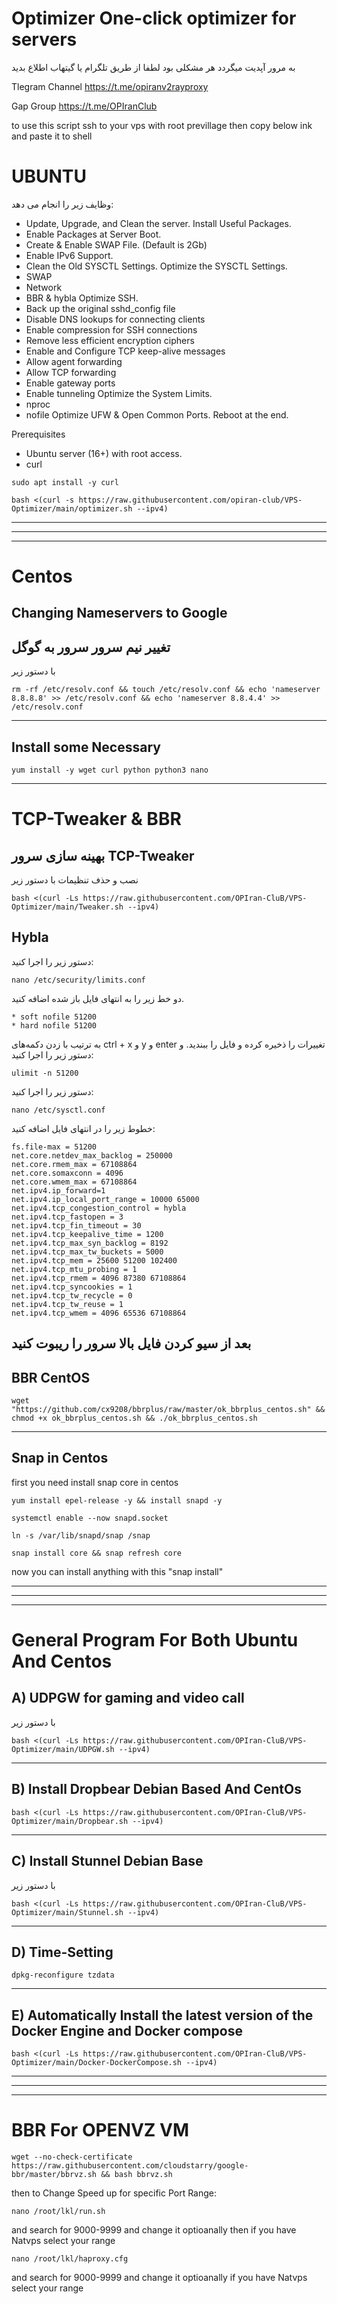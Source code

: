 # Optimizer One-click optimizer for servers

به مرور آپدیت میگردد هر مشکلی بود لطفا از طریق تلگرام یا گیتهاب اطلاع بدید

Tlegram Channel
https://t.me/opiranv2rayproxy

Gap Group
https://t.me/OPIranClub

to use this script ssh to your vps with root previllage then copy below ink and paste it to shell


# UBUNTU
وظایف زیر را انجام می دهد:
 - Update, Upgrade, and Clean the server.
 Install Useful Packages.
 - Enable Packages at Server Boot.
 - Create & Enable SWAP File. (Default is 2Gb)
 - Enable IPv6 Support.
 - Clean the Old SYSCTL Settings.
 Optimize the SYSCTL Settings.
 - SWAP
 - Network
 - BBR & hybla
Optimize SSH.
 - Back up the original sshd_config file
 - Disable DNS lookups for connecting clients
 - Enable compression for SSH connections
 - Remove less efficient encryption ciphers
 - Enable and Configure TCP keep-alive messages
 - Allow agent forwarding
 - Allow TCP forwarding
 - Enable gateway ports
 - Enable tunneling
Optimize the System Limits.
 - nproc
 - nofile
Optimize UFW & Open Common Ports.
Reboot at the end.

Prerequisites
 - Ubuntu server (16+) with root access.
 - curl
```
sudo apt install -y curl
```

```
bash <(curl -s https://raw.githubusercontent.com/opiran-club/VPS-Optimizer/main/optimizer.sh --ipv4)
```

-------------------------------------------------------------------------------------------------------------------------------------------------
-------------------------------------------------------------------------------------------------------------------------------------------------
-------------------------------------------------------------------------------------------------------------------------------------------------

# Centos

## Changing Nameservers to Google
## تغییر نیم سرور سرور به گوگل
با دستور زیر
```
rm -rf /etc/resolv.conf && touch /etc/resolv.conf && echo 'nameserver 8.8.8.8' >> /etc/resolv.conf && echo 'nameserver 8.8.4.4' >> /etc/resolv.conf
```
-------------------------------------------------------------------------------------------------------------------------------------------------
## Install some Necessary 
```
yum install -y wget curl python python3 nano
```
-------------------------------------------------------------------------------------------------------------------------------------------------
# TCP-Tweaker & BBR

## بهینه سازی سرور TCP-Tweaker
نصب و حذف تنظیمات با دستور زیر 
```
bash <(curl -Ls https://raw.githubusercontent.com/OPIran-CluB/VPS-Optimizer/main/Tweaker.sh --ipv4)
```
## Hybla 

دستور زیر را اجرا کنید:

```
nano /etc/security/limits.conf
```
دو خط زیر را به انتهای فایل باز شده اضافه کنید.

```
* soft nofile 51200 
* hard nofile 51200
```
به ترتیب با زدن دکمه‌های ctrl + x و y و enter تغییرات را ذخیره کرده و فایل را ببندید. و دستور زیر را اجرا کنید:

```
ulimit -n 51200
```
دستور زیر را اجرا کنید:
```
nano /etc/sysctl.conf
```
خطوط زیر را در انتهای فایل اضافه کنید:

```
fs.file-max = 51200 
net.core.netdev_max_backlog = 250000 
net.core.rmem_max = 67108864 
net.core.somaxconn = 4096 
net.core.wmem_max = 67108864 
net.ipv4.ip_forward=1 
net.ipv4.ip_local_port_range = 10000 65000 
net.ipv4.tcp_congestion_control = hybla 
net.ipv4.tcp_fastopen = 3 
net.ipv4.tcp_fin_timeout = 30 
net.ipv4.tcp_keepalive_time = 1200 
net.ipv4.tcp_max_syn_backlog = 8192 
net.ipv4.tcp_max_tw_buckets = 5000 
net.ipv4.tcp_mem = 25600 51200 102400 
net.ipv4.tcp_mtu_probing = 1 
net.ipv4.tcp_rmem = 4096 87380 67108864 
net.ipv4.tcp_syncookies = 1 
net.ipv4.tcp_tw_recycle = 0 
net.ipv4.tcp_tw_reuse = 1 
net.ipv4.tcp_wmem = 4096 65536 67108864
```
بعد از سیو کردن فایل بالا سرور را ریبوت کنید
-----------------------------------------------------------------------------------------------------------------------------------------------------------
## BBR CentOS
```
wget "https://github.com/cx9208/bbrplus/raw/master/ok_bbrplus_centos.sh" && chmod +x ok_bbrplus_centos.sh && ./ok_bbrplus_centos.sh
```
-----------------------------------------------------------------------------------------------------------------------------------------------------------
## Snap in Centos
first you need install snap core in centos

```
yum install epel-release -y && install snapd -y
```
```
systemctl enable --now snapd.socket
```
```
ln -s /var/lib/snapd/snap /snap
```
```
snap install core && snap refresh core
```
now you can install anything with this "snap install"

-------------------------------------------------------------------------------------------------------------------------------------------------
-------------------------------------------------------------------------------------------------------------------------------------------------
-------------------------------------------------------------------------------------------------------------------------------------------------
# General Program For Both Ubuntu And Centos


## A) UDPGW for gaming and video call
با دستور زیر
```
bash <(curl -Ls https://raw.githubusercontent.com/OPIran-CluB/VPS-Optimizer/main/UDPGW.sh --ipv4)
```
-------------------------------------------------------------------------------------------------------------------------------------------------
## B) Install Dropbear Debian Based And CentOs
```
bash <(curl -Ls https://raw.githubusercontent.com/OPIran-CluB/VPS-Optimizer/main/Dropbear.sh --ipv4)
```
-------------------------------------------------------------------------------------------------------------------------------------------------
## C) Install Stunnel Debian Base
با دستور زیر
```
bash <(curl -Ls https://raw.githubusercontent.com/OPIran-CluB/VPS-Optimizer/main/Stunnel.sh --ipv4)
```
-------------------------------------------------------------------------------------------------------------------------------------------------
## D) Time-Setting
```
dpkg-reconfigure tzdata
```
-------------------------------------------------------------------------------------------------------------------------------------------------
## E) Automatically Install the latest version of the Docker Engine and Docker compose
```
bash <(curl -Ls https://raw.githubusercontent.com/OPIran-CluB/VPS-Optimizer/main/Docker-DockerCompose.sh --ipv4)
```
-------------------------------------------------------------------------------------------------------------------------------------------------
-------------------------------------------------------------------------------------------------------------------------------------------------
-------------------------------------------------------------------------------------------------------------------------------------------------

# BBR For OPENVZ VM

```
wget --no-check-certificate https://raw.githubusercontent.com/cloudstarry/google-bbr/master/bbrvz.sh && bash bbrvz.sh
```
then to Change Speed up for specific Port Range:
```
nano /root/lkl/run.sh
```
and search for 9000-9999 and change it optioanally then  if you have Natvps select your range 
```
nano /root/lkl/haproxy.cfg
```
and search for 9000-9999 and change it optioanally if you have Natvps select your range 



